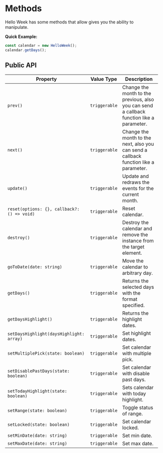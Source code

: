 # Methods

Hello Week has some methods that allow gives you the ability to manipulate.

**Quick Example:**

```js
const calendar = new HelloWeek();
calendar.getDays();
```

## Public API

| Property                                    | Value Type    | Description                                                                               |
| ------------------------------------------- | ------------- | ----------------------------------------------------------------------------------------- |
| `prev()`                                    | `triggerable` | Change the month to the previous, also you can send a callback function like a parameter. |
| `next()`                                    | `triggerable` | Change the month to the next, also you can send a callback function like a parameter.     |
| `update()`                                  | `triggerable` | Update and redraws the events for the current month.                                      |
| `reset(options: {}, callback?: () => void)` | `triggerable` | Reset calendar.                                                                           |
| `destroy()`                                 | `triggerable` | Destroy the calendar and remove the instance from the target element.                     |
| `goToDate(date: string)`                    | `triggerable` | Move the calendar to arbitrary day.                                                       |
| `getDays()`                                 | `triggerable` | Returns the selected days with the format specified.                                      |
| `getDaysHighlight()`                        | `triggerable` | Returns the highlight dates.                                                              |
| `setDaysHighlight(daysHighlight: array)`    | `triggerable` | Set highlight dates.                                                                      |
| `setMultiplePick(state: boolean)`           | `triggerable` | Set calendar with multiple pick.                                                          |
| `setDisablePastDays(state: boolean)`        | `triggerable` | Set calendar with disable past days.                                                      |
| `setTodayHighlight(state: boolean)`         | `triggerable` | Sets calendar with today highlight.                                                       |
| `setRange(state: boolean)`                  | `triggerable` | Toggle status of range.                                                                   |
| `setLocked(state: boolean)`                 | `triggerable` | Set calendar locked.                                                                      |
| `setMinDate(date: string)`                  | `triggerable` | Set min date.                                                                             |
| `setMaxDate(date: string)`                  | `triggerable` | Set max date.                                                                             |
